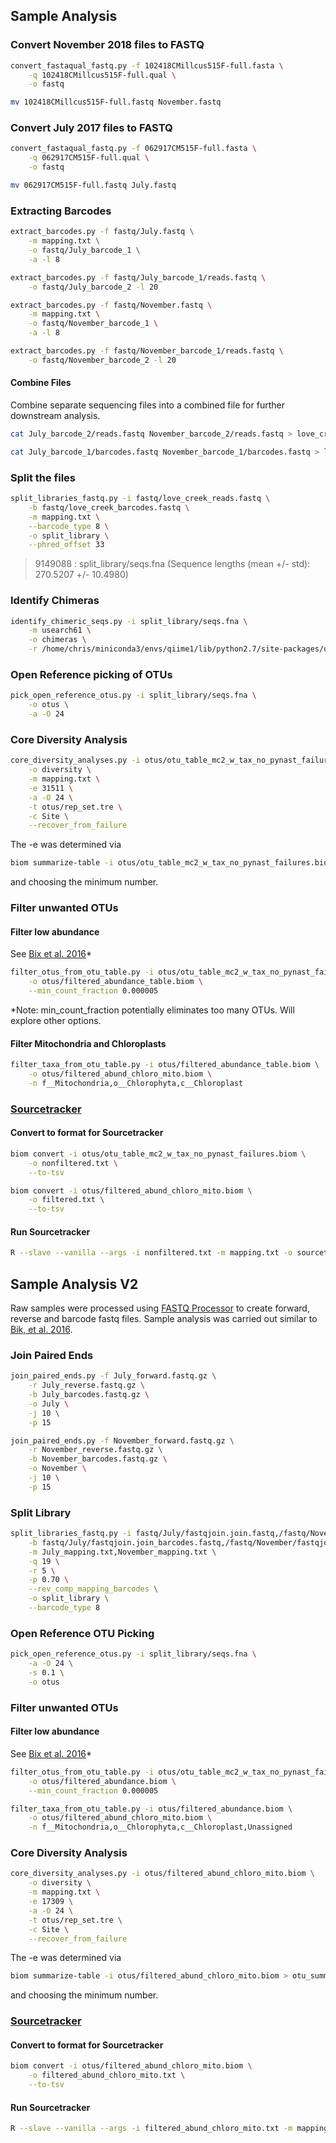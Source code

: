 ## Sample Analysis

### Convert November 2018 files to FASTQ

```bash
convert_fastaqual_fastq.py -f 102418CMillcus515F-full.fasta \
    -q 102418CMillcus515F-full.qual \
    -o fastq

mv 102418CMillcus515F-full.fastq November.fastq
```

### Convert July 2017 files to FASTQ

```bash
convert_fastaqual_fastq.py -f 062917CM515F-full.fasta \
    -q 062917CM515F-full.qual \
    -o fastq

mv 062917CM515F-full.fastq July.fastq
```

### Extracting Barcodes

```bash
extract_barcodes.py -f fastq/July.fastq \
    -m mapping.txt \
    -o fastq/July_barcode_1 \
    -a -l 8
```

```bash
extract_barcodes.py -f fastq/July_barcode_1/reads.fastq \
    -o fastq/July_barcode_2 -l 20
```

```bash
extract_barcodes.py -f fastq/November.fastq \
    -m mapping.txt \
    -o fastq/November_barcode_1 \
    -a -l 8
```

```bash
extract_barcodes.py -f fastq/November_barcode_1/reads.fastq \
    -o fastq/November_barcode_2 -l 20
```

#### Combine Files
Combine separate sequencing files into a combined file for further downstream analysis.

```bash
cat July_barcode_2/reads.fastq November_barcode_2/reads.fastq > love_creek_reads.fastq
```

```bash
cat July_barcode_1/barcodes.fastq November_barcode_1/barcodes.fastq > love_creek_barcodes.fastq
```

### Split the files

```bash
split_libraries_fastq.py -i fastq/love_creek_reads.fastq \
    -b fastq/love_creek_barcodes.fastq \
    -m mapping.txt \
    --barcode_type 8 \
    -o split_library \
    --phred_offset 33
```
> 9149088  : split_library/seqs.fna (Sequence lengths (mean +/- std): 270.5207 +/- 10.4980)

### Identify Chimeras

```bash
identify_chimeric_seqs.py -i split_library/seqs.fna \
    -m usearch61 \
    -o chimeras \
    -r /home/chris/miniconda3/envs/qiime1/lib/python2.7/site-packages/qiime_default_reference/gg_13_8_otus/rep_set/97_otus.fasta
```

### Open Reference picking of OTUs

```bash
pick_open_reference_otus.py -i split_library/seqs.fna \
    -o otus \
    -a -O 24
```

### Core Diversity Analysis

```bash
core_diversity_analyses.py -i otus/otu_table_mc2_w_tax_no_pynast_failures.biom \
    -o diversity \
    -m mapping.txt \
    -e 31511 \
    -a -O 24 \
    -t otus/rep_set.tre \
    -c Site \
    --recover_from_failure
```

The -e was determined via
```bash
biom summarize-table -i otus/otu_table_mc2_w_tax_no_pynast_failures.biom > otu_summary.txt
```
and choosing the minimum number.

### Filter unwanted OTUs

#### Filter low abundance

See [Bix et al. 2016](https://msphere.asm.org/content/1/6/e00226-16)*
```bash
filter_otus_from_otu_table.py -i otus/otu_table_mc2_w_tax_no_pynast_failures.biom \
    -o otus/filtered_abundance_table.biom \
    --min_count_fraction 0.000005
```
*Note: min_count_fraction potentially eliminates too many OTUs.  Will explore other options.

#### Filter Mitochondria and Chloroplasts

```bash
filter_taxa_from_otu_table.py -i otus/filtered_abundance_table.biom \
    -o otus/filtered_abund_chloro_mito.biom \
    -n f__Mitochondria,o__Chlorophyta,c__Chloroplast
```

### [Sourcetracker](https://github.com/danknights/sourcetracker)

#### Convert to format for Sourcetracker

```bash
biom convert -i otus/otu_table_mc2_w_tax_no_pynast_failures.biom \
    -o nonfiltered.txt \
    --to-tsv
```

```bash
biom convert -i otus/filtered_abund_chloro_mito.biom \
    -o filtered.txt \
    --to-tsv
```

#### Run Sourcetracker

```bash
R --slave --vanilla --args -i nonfiltered.txt -m mapping.txt -o sourcetracker_1 -r 30000 --train_rarefaction 30000 < $SOURCETRACKER_PATH/sourcetracker_for_qiime.r
```

## Sample Analysis V2

Raw samples were processed using [FASTQ Processor](http://www.mrdnalab.com/16freesoftware/fastq-processor.html) to create forward, reverse and barcode fastq files.  Sample analysis was carried out similar to [Bik, et al. 2016](https://msphere.asm.org/content/1/6/e00226-16).

### Join Paired Ends

```bash
join_paired_ends.py -f July_forward.fastq.gz \
    -r July_reverse.fastq.gz \
    -b July_barcodes.fastq.gz \
    -o July \
    -j 10 \
    -p 15
```

```bash
join_paired_ends.py -f November_forward.fastq.gz \
    -r November_reverse.fastq.gz \
    -b November_barcodes.fastq.gz \
    -o November \
    -j 10 \
    -p 15
```

### Split Library

```bash
split_libraries_fastq.py -i fastq/July/fastqjoin.join.fastq,/fastq/November/fastqjoin.join.fastq \
    -b fastq/July/fastqjoin.join_barcodes.fastq,/fastq/November/fastqjoin.join_barcodes.fastq \
    -m July_mapping.txt,November_mapping.txt \
    -q 19 \
    -r 5 \
    -p 0.70 \
    --rev_comp_mapping_barcodes \
    -o split_library \
    --barcode_type 8
```

### Open Reference OTU Picking

```bash
pick_open_reference_otus.py -i split_library/seqs.fna \
    -a -O 24 \
    -s 0.1 \
    -o otus
```

### Filter unwanted OTUs

#### Filter low abundance

See [Bix et al. 2016](https://msphere.asm.org/content/1/6/e00226-16)*
```bash
filter_otus_from_otu_table.py -i otus/otu_table_mc2_w_tax_no_pynast_failures.biom \
    -o otus/filtered_abundance.biom \
    --min_count_fraction 0.000005
```

```bash
filter_taxa_from_otu_table.py -i otus/filtered_abundance.biom \
    -o otus/filtered_abund_chloro_mito.biom \
    -n f__Mitochondria,o__Chlorophyta,c__Chloroplast,Unassigned
```

### Core Diversity Analysis

```bash
core_diversity_analyses.py -i otus/filtered_abund_chloro_mito.biom \
    -o diversity \
    -m mapping.txt \
    -e 17309 \
    -a -O 24 \
    -t otus/rep_set.tre \
    -c Site \
    --recover_from_failure
```

The -e was determined via
```bash
biom summarize-table -i otus/filtered_abund_chloro_mito.biom > otu_summary.txt
```
and choosing the minimum number.

### [Sourcetracker](https://github.com/danknights/sourcetracker)

#### Convert to format for Sourcetracker

```bash
biom convert -i otus/filtered_abund_chloro_mito.biom \
    -o filtered_abund_chloro_mito.txt \
    --to-tsv
```

#### Run Sourcetracker

```bash
R --slave --vanilla --args -i filtered_abund_chloro_mito.txt -m mapping3.txt -o sourcetracker_1 -r 30000 --train_rarefaction 30000 < $SOURCETRACKER_PATH/sourcetracker_for_qiime.r
```